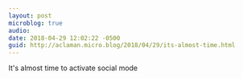```yaml
---
layout: post
microblog: true
audio: 
date: 2018-04-29 12:02:22 -0500
guid: http://aclaman.micro.blog/2018/04/29/its-almost-time.html
---
```

It's almost time to activate social mode
